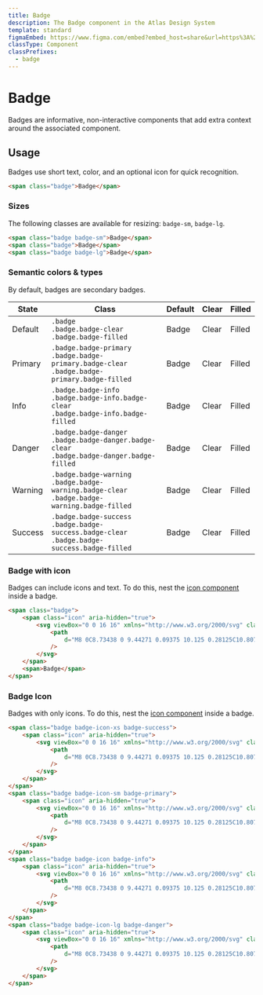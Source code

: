 ```yaml
---
title: Badge
description: The Badge component in the Atlas Design System
template: standard
figmaEmbed: https://www.figma.com/embed?embed_host=share&url=https%3A%2F%2Fwww.figma.com%2Fdesign%2FuVA2amRR71yJZ0GS6RI6zL%2F%25F0%259F%258C%259E-Atlas-Design-Library%3Fm%3Dauto%26node-id%3D3381-10722%26t%3DZhpJOvxIFDBwfkR7-1
classType: Component
classPrefixes:
  - badge
---
```


# Badge

Badges are informative, non-interactive components that add extra context around the associated component.

## Usage

Badges use short text, color, and an optional icon for quick recognition.

```html
<span class="badge">Badge</span>
```

### Sizes

The following classes are available for resizing: `badge-sm`, `badge-lg`.

```html
<span class="badge badge-sm">Badge</span>
<span class="badge">Badge</span>
<span class="badge badge-lg">Badge</span>
```

### Semantic colors & types

By default, badges are secondary badges.

| State   | Class                                                                                                   | Default                                        | Clear                                                      | Filled                                                       |
| ------- | ------------------------------------------------------------------------------------------------------- | ---------------------------------------------- | ---------------------------------------------------------- | ------------------------------------------------------------ |
| Default | `.badge`<br />`.badge.badge-clear`<br />`.badge.badge-filled`                                           | <span class="badge">Badge</span>               | <span class="badge badge-clear">Clear</span>               | <span class="badge badge-filled">Filled</span>               |
| Primary | `.badge.badge-primary`<br />`.badge.badge-primary.badge-clear`<br />`.badge.badge-primary.badge-filled` | <span class="badge badge-primary">Badge</span> | <span class="badge badge-primary badge-clear">Clear</span> | <span class="badge badge-primary badge-filled">Filled</span> |
| Info    | `.badge.badge-info`<br />`.badge.badge-info.badge-clear`<br />`.badge.badge-info.badge-filled`          | <span class="badge badge-info">Badge</span>    | <span class="badge badge-info badge-clear">Clear</span>    | <span class="badge badge-info badge-filled">Filled</span>    |
| Danger  | `.badge.badge-danger`<br />`.badge.badge-danger.badge-clear`<br />`.badge.badge-danger.badge-filled`    | <span class="badge badge-danger">Badge</span>  | <span class="badge badge-danger badge-clear">Clear</span>  | <span class="badge badge-danger badge-filled">Filled</span>  |
| Warning | `.badge.badge-warning`<br />`.badge.badge-warning.badge-clear`<br />`.badge.badge-warning.badge-filled` | <span class="badge badge-warning">Badge</span> | <span class="badge badge-warning badge-clear">Clear</span> | <span class="badge badge-warning badge-filled">Filled</span> |
| Success | `.badge.badge-success`<br />`.badge.badge-success.badge-clear`<br />`.badge.badge-success.badge-filled` | <span class="badge badge-success">Badge</span> | <span class="badge badge-success badge-clear">Clear</span> | <span class="badge badge-success badge-filled">Filled</span> |

### Badge with icon

Badges can include icons and text. To do this, nest the [icon component](./icon.md) inside a badge.

```html
<span class="badge">
	<span class="icon" aria-hidden="true">
		<svg viewBox="0 0 16 16" xmlns="http://www.w3.org/2000/svg" class="fill-current-color">
			<path
				d="M8 0C8.73438 0 9.44271 0.09375 10.125 0.28125C10.8073 0.46875 11.4427 0.739583 12.0312 1.09375C12.6198 1.44792 13.1589 1.86458 13.6484 2.34375C14.138 2.82292 14.5573 3.36198 14.9062 3.96094C15.2552 4.5599 15.5234 5.19792 15.7109 5.875C15.8984 6.55208 15.9948 7.26042 16 8C16 8.73438 15.9062 9.44271 15.7188 10.125C15.5312 10.8073 15.2604 11.4427 14.9062 12.0312C14.5521 12.6198 14.1354 13.1589 13.6562 13.6484C13.1771 14.138 12.638 14.5573 12.0391 14.9062C11.4401 15.2552 10.8021 15.5234 10.125 15.7109C9.44792 15.8984 8.73958 15.9948 8 16C7.26562 16 6.55729 15.9062 5.875 15.7188C5.19271 15.5312 4.55729 15.2604 3.96875 14.9062C3.38021 14.5521 2.84115 14.1354 2.35156 13.6562C1.86198 13.1771 1.44271 12.638 1.09375 12.0391C0.744792 11.4401 0.476562 10.8021 0.289062 10.125C0.101562 9.44792 0.00520833 8.73958 0 8C0 7.26562 0.09375 6.55729 0.28125 5.875C0.46875 5.19271 0.739583 4.55729 1.09375 3.96875C1.44792 3.38021 1.86458 2.84115 2.34375 2.35156C2.82292 1.86198 3.36198 1.44271 3.96094 1.09375C4.5599 0.744792 5.19792 0.476562 5.875 0.289062C6.55208 0.101562 7.26042 0.00520833 8 0ZM9 12V10H7V12H9ZM9 9V4H7V9H9Z"
			/>
		</svg>
	</span>
	<span>Badge</span>
</span>
```

### Badge Icon

Badges with only icons. To do this, nest the [icon component](./icon.md) inside a badge.

```html
<span class="badge badge-icon-xs badge-success">
	<span class="icon" aria-hidden="true">
		<svg viewBox="0 0 16 16" xmlns="http://www.w3.org/2000/svg" class="fill-current-color">
			<path
				d="M8 0C8.73438 0 9.44271 0.09375 10.125 0.28125C10.8073 0.46875 11.4427 0.739583 12.0312 1.09375C12.6198 1.44792 13.1589 1.86458 13.6484 2.34375C14.138 2.82292 14.5573 3.36198 14.9062 3.96094C15.2552 4.5599 15.5234 5.19792 15.7109 5.875C15.8984 6.55208 15.9948 7.26042 16 8C16 8.73438 15.9062 9.44271 15.7188 10.125C15.5312 10.8073 15.2604 11.4427 14.9062 12.0312C14.5521 12.6198 14.1354 13.1589 13.6562 13.6484C13.1771 14.138 12.638 14.5573 12.0391 14.9062C11.4401 15.2552 10.8021 15.5234 10.125 15.7109C9.44792 15.8984 8.73958 15.9948 8 16C7.26562 16 6.55729 15.9062 5.875 15.7188C5.19271 15.5312 4.55729 15.2604 3.96875 14.9062C3.38021 14.5521 2.84115 14.1354 2.35156 13.6562C1.86198 13.1771 1.44271 12.638 1.09375 12.0391C0.744792 11.4401 0.476562 10.8021 0.289062 10.125C0.101562 9.44792 0.00520833 8.73958 0 8C0 7.26562 0.09375 6.55729 0.28125 5.875C0.46875 5.19271 0.739583 4.55729 1.09375 3.96875C1.44792 3.38021 1.86458 2.84115 2.34375 2.35156C2.82292 1.86198 3.36198 1.44271 3.96094 1.09375C4.5599 0.744792 5.19792 0.476562 5.875 0.289062C6.55208 0.101562 7.26042 0.00520833 8 0ZM9 12V10H7V12H9ZM9 9V4H7V9H9Z"
			/>
		</svg>
	</span>
</span>
<span class="badge badge-icon-sm badge-primary">
	<span class="icon" aria-hidden="true">
		<svg viewBox="0 0 16 16" xmlns="http://www.w3.org/2000/svg" class="fill-current-color">
			<path
				d="M8 0C8.73438 0 9.44271 0.09375 10.125 0.28125C10.8073 0.46875 11.4427 0.739583 12.0312 1.09375C12.6198 1.44792 13.1589 1.86458 13.6484 2.34375C14.138 2.82292 14.5573 3.36198 14.9062 3.96094C15.2552 4.5599 15.5234 5.19792 15.7109 5.875C15.8984 6.55208 15.9948 7.26042 16 8C16 8.73438 15.9062 9.44271 15.7188 10.125C15.5312 10.8073 15.2604 11.4427 14.9062 12.0312C14.5521 12.6198 14.1354 13.1589 13.6562 13.6484C13.1771 14.138 12.638 14.5573 12.0391 14.9062C11.4401 15.2552 10.8021 15.5234 10.125 15.7109C9.44792 15.8984 8.73958 15.9948 8 16C7.26562 16 6.55729 15.9062 5.875 15.7188C5.19271 15.5312 4.55729 15.2604 3.96875 14.9062C3.38021 14.5521 2.84115 14.1354 2.35156 13.6562C1.86198 13.1771 1.44271 12.638 1.09375 12.0391C0.744792 11.4401 0.476562 10.8021 0.289062 10.125C0.101562 9.44792 0.00520833 8.73958 0 8C0 7.26562 0.09375 6.55729 0.28125 5.875C0.46875 5.19271 0.739583 4.55729 1.09375 3.96875C1.44792 3.38021 1.86458 2.84115 2.34375 2.35156C2.82292 1.86198 3.36198 1.44271 3.96094 1.09375C4.5599 0.744792 5.19792 0.476562 5.875 0.289062C6.55208 0.101562 7.26042 0.00520833 8 0ZM9 12V10H7V12H9ZM9 9V4H7V9H9Z"
			/>
		</svg>
	</span>
</span>
<span class="badge badge-icon badge-info">
	<span class="icon" aria-hidden="true">
		<svg viewBox="0 0 16 16" xmlns="http://www.w3.org/2000/svg" class="fill-current-color">
			<path
				d="M8 0C8.73438 0 9.44271 0.09375 10.125 0.28125C10.8073 0.46875 11.4427 0.739583 12.0312 1.09375C12.6198 1.44792 13.1589 1.86458 13.6484 2.34375C14.138 2.82292 14.5573 3.36198 14.9062 3.96094C15.2552 4.5599 15.5234 5.19792 15.7109 5.875C15.8984 6.55208 15.9948 7.26042 16 8C16 8.73438 15.9062 9.44271 15.7188 10.125C15.5312 10.8073 15.2604 11.4427 14.9062 12.0312C14.5521 12.6198 14.1354 13.1589 13.6562 13.6484C13.1771 14.138 12.638 14.5573 12.0391 14.9062C11.4401 15.2552 10.8021 15.5234 10.125 15.7109C9.44792 15.8984 8.73958 15.9948 8 16C7.26562 16 6.55729 15.9062 5.875 15.7188C5.19271 15.5312 4.55729 15.2604 3.96875 14.9062C3.38021 14.5521 2.84115 14.1354 2.35156 13.6562C1.86198 13.1771 1.44271 12.638 1.09375 12.0391C0.744792 11.4401 0.476562 10.8021 0.289062 10.125C0.101562 9.44792 0.00520833 8.73958 0 8C0 7.26562 0.09375 6.55729 0.28125 5.875C0.46875 5.19271 0.739583 4.55729 1.09375 3.96875C1.44792 3.38021 1.86458 2.84115 2.34375 2.35156C2.82292 1.86198 3.36198 1.44271 3.96094 1.09375C4.5599 0.744792 5.19792 0.476562 5.875 0.289062C6.55208 0.101562 7.26042 0.00520833 8 0ZM9 12V10H7V12H9ZM9 9V4H7V9H9Z"
			/>
		</svg>
	</span>
</span>
<span class="badge badge-icon-lg badge-danger">
	<span class="icon" aria-hidden="true">
		<svg viewBox="0 0 16 16" xmlns="http://www.w3.org/2000/svg" class="fill-current-color">
			<path
				d="M8 0C8.73438 0 9.44271 0.09375 10.125 0.28125C10.8073 0.46875 11.4427 0.739583 12.0312 1.09375C12.6198 1.44792 13.1589 1.86458 13.6484 2.34375C14.138 2.82292 14.5573 3.36198 14.9062 3.96094C15.2552 4.5599 15.5234 5.19792 15.7109 5.875C15.8984 6.55208 15.9948 7.26042 16 8C16 8.73438 15.9062 9.44271 15.7188 10.125C15.5312 10.8073 15.2604 11.4427 14.9062 12.0312C14.5521 12.6198 14.1354 13.1589 13.6562 13.6484C13.1771 14.138 12.638 14.5573 12.0391 14.9062C11.4401 15.2552 10.8021 15.5234 10.125 15.7109C9.44792 15.8984 8.73958 15.9948 8 16C7.26562 16 6.55729 15.9062 5.875 15.7188C5.19271 15.5312 4.55729 15.2604 3.96875 14.9062C3.38021 14.5521 2.84115 14.1354 2.35156 13.6562C1.86198 13.1771 1.44271 12.638 1.09375 12.0391C0.744792 11.4401 0.476562 10.8021 0.289062 10.125C0.101562 9.44792 0.00520833 8.73958 0 8C0 7.26562 0.09375 6.55729 0.28125 5.875C0.46875 5.19271 0.739583 4.55729 1.09375 3.96875C1.44792 3.38021 1.86458 2.84115 2.34375 2.35156C2.82292 1.86198 3.36198 1.44271 3.96094 1.09375C4.5599 0.744792 5.19792 0.476562 5.875 0.289062C6.55208 0.101562 7.26042 0.00520833 8 0ZM9 12V10H7V12H9ZM9 9V4H7V9H9Z"
			/>
		</svg>
	</span>
</span>
```
